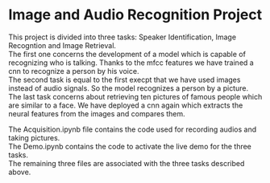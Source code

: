 # Image and Audio Recognition Project
This project is divided into three tasks: Speaker Identification, Image Recogntion and Image Retrieval.   
The first one concerns the development of a model which is capable of recognizing who is talking. Thanks to the mfcc features we have trained a cnn to recognize a person by his voice.     
The second task is equal to the first execpt that we have used images instead of audio signals. So the model recognizes a person by a picture.  
The last task concerns about retrieving ten pictures of famous people which are similar to a face. We have deployed a cnn again which extracts the neural features from the images and compares them. 

The Acquisition.ipynb file contains the code used for recording audios and taking pictures.  
The Demo.ipynb contains the code to activate the live demo for the three tasks.   
The remaining three files are associated with the three tasks described above.
